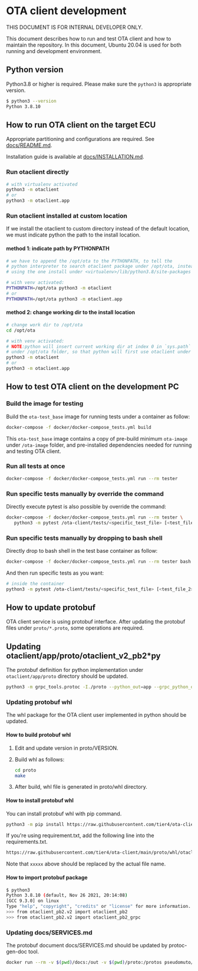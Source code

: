 # OTA client development

THIS DOCUMENT IS FOR INTERNAL DEVELOPER ONLY.

This document describes how to run and test OTA client and how to maintain the repository.
In this document, Ubuntu 20.04 is used for both running and development environment.

## Python version

Python3.8 or higher is required. Please make sure the `python3` is appropriate version.

```bash
$ python3 --version
Python 3.8.10
```

## How to run OTA client on the target ECU

Appropriate partitioning and configurations are required. See [docs/README.md](docs/README.md).

Installation guide is available at [docs/INSTALLATION.md](docs/INSTALLATION.md).

### Run otaclient directly

```bash
# with virtualenv activated
python3 -m otaclient
# or
python3 -m otaclient.app
```

### Run otaclient installed at custom location

If we install the otaclient to custom directory instead of the default location, we must indicate python the path to the install location.

#### method 1: indicate path by **PYTHONPATH**

```bash
# we have to append the /opt/ota to the PYTHONPATH, to tell the
# python interpreter to search otaclient package under /opt/ota, instead of
# using the one install under <virtualenv>/lib/python3.8/site-packages

# with venv activated:
PYTHONPATH=/opt/ota python3 -m otaclient
# or
PYTHONPATH=/opt/ota python3 -m otaclient.app
```

#### method 2: change working dir to the install location

```bash
# change work dir to /opt/ota
cd /opt/ota

# with venv activated:
# NOTE:python will insert current working dir at index 0 in `sys.path`
# under /opt/ota folder, so that python will first use otaclient under /opt/ota
python3 -m otaclient
# or
python3 -m otaclient.app
```

## How to test OTA client on the development PC

### Build the image for testing

Build the `ota-test_base` image for running tests under a container as follow:

```bash
docker-compose -f docker/docker-compose_tests.yml build
```

This `ota-test_base` image contains a copy of pre-build minimum `ota-image` under `/ota-image` folder, and pre-installed dependencies needed for running and testing OTA client.

### Run all tests at once

```bash
docker-compose -f docker/docker-compose_tests.yml run --rm tester
```

### Run specific tests manually by override the command

Directly execute pytest is also possible by override the command:

```bash
docker-compose -f docker/docker-compose_tests.yml run --rm tester \
   python3 -m pytest /ota-client/tests/<specific_test_file> [<test_file_2> [...]]
```

### Run specific tests manually by dropping to bash shell

Directly drop to bash shell in the test base container as follow:

```bash
docker-compose -f docker/docker-compose_tests.yml run --rm tester bash
```

And then run specific tests as you want:

```bash
# inside the container
python3 -m pytest /ota-client/tests/<specific_test_file> [<test_file_2> [...]]
```

## How to update protobuf

OTA client service is using protobuf interface.
After updating the protobuf files under `proto/*.proto`, some operations are required.

## Updating otaclient/app/proto/otaclient_v2_pb2*py

The protobuf definition for python implementation under `otaclient/app/proto` directory should be updated.

```bash
python3 -m grpc_tools.protoc -I./proto --python_out=app --grpc_python_out=app ./proto/otaclient_v2.proto
```

### Updating protobuf whl

The whl package for the OTA client user implemented in python should be updated.

#### How to build protobuf whl

1. Edit and update version in proto/VERSION.
2. Build whl as follows:

   ```bash
   cd proto
   make
   ```

3. After build, whl file is generated in proto/whl directory.

#### How to install protobuf whl

You can install protobuf whl with pip command.

```bash
python3 -m pip install https://raw.githubusercontent.com/tier4/ota-client/main/proto/whl/otaclient_pb2-xxxxx-py3-none-any.whl
```

If you're using requirement.txt, add the following line into the requirements.txt.

```bash
https://raw.githubusercontent.com/tier4/ota-client/main/proto/whl/otaclient_pb2-xxxxx-py3-none-any.whl
```

Note that `xxxxx` above should be replaced by the actual file name.

#### How to import protobuf package

```bash
$ python3
Python 3.8.10 (default, Nov 26 2021, 20:14:08)
[GCC 9.3.0] on linux
Type "help", "copyright", "credits" or "license" for more information.
>>> from otaclient_pb2.v2 import otaclient_pb2
>>> from otaclient_pb2.v2 import otaclient_pb2_grpc
```

### Updating docs/SERVICES.md

The protobuf document docs/SERVICES.md should be updated by protoc-gen-doc tool.

```bash
docker run --rm -v $(pwd)/docs:/out -v $(pwd)/proto:/protos pseudomuto/protoc-gen-doc --doc_opt=markdown,SERVICES.md
```
